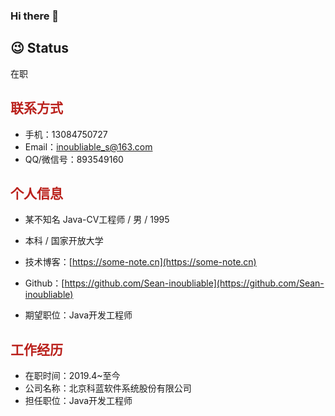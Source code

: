### Hi there 👋

<!--
**Sean-inoubliable/Sean-inoubliable** is a ✨ _special_ ✨ repository because its `README.md` (this file) appears on your GitHub profile.

Here are some ideas to get you started:

- 🔭 I’m currently working on ...
- 🌱 I’m currently learning ...
- 👯 I’m looking to collaborate on ...
- 🤔 I’m looking for help with ...
- 💬 Ask me about ...
- 📫 How to reach me: ...
- 😄 Pronouns: ...
- ⚡ Fun fact: ...
-->

## 😉 Status
在职


## **<span style="color:#ba211c">联系方式</span>**

- 手机：13084750727
- Email：inoubliable_s@163.com
- QQ/微信号：893549160


## **<span style="color:#ba211c">个人信息</span>**

*  某不知名 Java-CV工程师 / 男 / 1995
*  本科 / 国家开放大学
*  技术博客：[https://some-note.cn](https://some-note.cn)
*  Github：[https://github.com/Sean-inoubliable](https://github.com/Sean-inoubliable)

*  期望职位：Java开发工程师


## **<span style="color:#ba211c">工作经历</span>**

* 在职时间：2019.4~至今
* 公司名称：北京科蓝软件系统股份有限公司
* 担任职位：Java开发工程师
